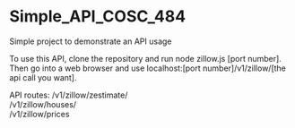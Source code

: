 # Simple_API_COSC_484
Simple project to demonstrate an API usage 

To use this API, clone the repository and run node zillow.js [port number]. Then go into a web browser and use localhost:[port number]/v1/zillow/[the api call you want].


API routes:
/v1/zillow/zestimate/  
/v1/zillow/houses/  
/v1/zillow/prices  